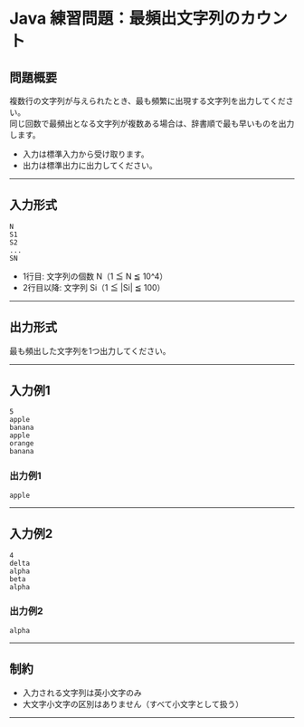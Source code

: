 # Java 練習問題：最頻出文字列のカウント

## 問題概要

複数行の文字列が与えられたとき、最も頻繁に出現する文字列を出力してください。  
同じ回数で最頻出となる文字列が複数ある場合は、辞書順で最も早いものを出力します。

- 入力は標準入力から受け取ります。
- 出力は標準出力に出力してください。

---

## 入力形式

```
N
S1
S2
...
SN
```

- 1行目: 文字列の個数 N（1 ≦ N ≦ 10^4）
- 2行目以降: 文字列 Si（1 ≦ |Si| ≦ 100）

---

## 出力形式

最も頻出した文字列を1つ出力してください。

---

## 入力例1

```
5
apple
banana
apple
orange
banana
```

### 出力例1

```
apple
```

---

## 入力例2

```
4
delta
alpha
beta
alpha
```

### 出力例2

```
alpha
```

---

## 制約

- 入力される文字列は英小文字のみ
- 大文字小文字の区別はありません（すべて小文字として扱う）

---